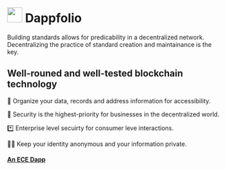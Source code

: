 #  <img src="https://user-images.githubusercontent.com/61543012/197379040-cc70f2b2-ac54-4419-8249-c3d00f4eec60.png" height="35" width="35" align-items="center" justify-content="center" /> Dappfolio
Building standards allows for predicability in a decentralized network. Decentralizing the practice of standard creation and maintainance is the key. 

## Well-rouned and well-tested blockchain technology

📘 Organize your data, records and address information for accessibility.

🔐 Security is the highest-priority for businesses in the decentralized world.

*️⃣ Enterprise level secuirty for consumer leve interactions.

😶‍🌫️ Keep your identity anonymous and your information private.

#### [An ECE Dapp](https://github.com/eliascharlese)
